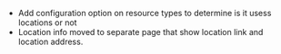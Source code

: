 - Add configuration option on resource types to determine is it usess locations or not
- Location info moved to separate page that show location link and location address.
